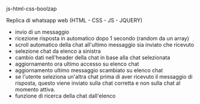 js-html-css-boolzap

Replica di whatsapp web (HTML - CSS - JS - JQUERY)

- invio di un messaggio
- ricezione risposta in automatico dopo 1 secondo (random da un array)
- scroll automatico della chat all'ultimo messaggio sia inviato che ricevuto
- selezione chat da elenco a sinistra
- cambio dati nell'header della chat in base alla chat selezionata
- aggiornamento ora ultimo accesso su elenco chat
- aggiornamento ultimo messaggio scambiato su elenco chat
- se l'utente seleziona un'altra chat prima di aver ricevuto il messaggio di risposta, questo viene inviato sulla chat corretta e non sulla chat al momento attiva.
- funzione di ricerca della chat dall'elenco